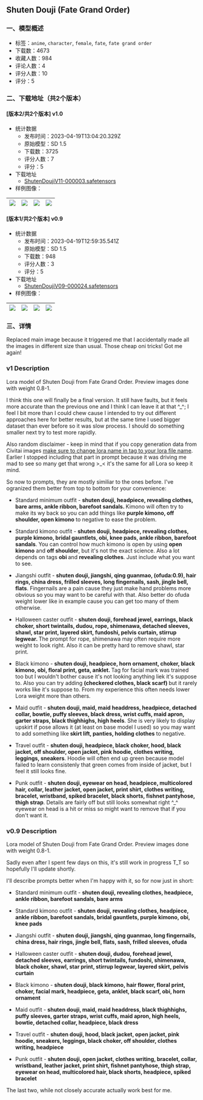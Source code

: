 ## Shuten Douji (Fate Grand Order)
### 一、模型概述

- 标签：`anime`, `character`, `female`, `fate`, `fate grand order`
- 下载数：4673
- 收藏人数：984
- 评论人数：4
- 评分人数：10
- 评分：5

### 二、下载地址（共2个版本）

#### [版本2/共2个版本] v1.0

- 统计数据
  - 发布时间：2023-04-19T13:04:20.329Z
  - 原始模型：SD 1.5
  - 下载数：3725
  - 评分人数：7
  - 评分：5
- 下载地址
  - [ShutenDoujiV11-000003.safetensors](https://civitai.com/api/download/models/49860)
- 样例图像：

| <img src="https://image.civitai.com/xG1nkqKTMzGDvpLrqFT7WA/ff963e4f-0287-45ba-019e-83567bff8800/width=450/538763.jpeg" /> | <img src="https://image.civitai.com/xG1nkqKTMzGDvpLrqFT7WA/d795c760-b4ad-47e3-4d50-b50c7865d300/width=450/536191.jpeg" /> | <img src="https://image.civitai.com/xG1nkqKTMzGDvpLrqFT7WA/b3662a74-9000-47ba-465c-1125849faf00/width=450/536192.jpeg" /> | <img src="https://image.civitai.com/xG1nkqKTMzGDvpLrqFT7WA/317400a8-0c2a-47e4-9130-bdaff5a7e600/width=450/536193.jpeg" /> |
| ---- | ---- | ---- | ---- |

#### [版本1/共2个版本] v0.9

- 统计数据
  - 发布时间：2023-04-19T12:59:35.541Z
  - 原始模型：SD 1.5
  - 下载数：948
  - 评分人数：3
  - 评分：5
- 下载地址
  - [ShutenDoujiV09-000024.safetensors](https://civitai.com/api/download/models/48336)
- 样例图像：

| <img src="https://image.civitai.com/xG1nkqKTMzGDvpLrqFT7WA/9b7ff6a9-2461-4d70-6b92-ee9d681fb700/width=450/519099.jpeg" /> | <img src="https://image.civitai.com/xG1nkqKTMzGDvpLrqFT7WA/3ec3d04c-c596-4dda-3c4c-4c591751b300/width=450/519088.jpeg" /> | <img src="https://image.civitai.com/xG1nkqKTMzGDvpLrqFT7WA/1dc84a90-c2e9-4eab-db49-4b696de8f400/width=450/519089.jpeg" /> | <img src="https://image.civitai.com/xG1nkqKTMzGDvpLrqFT7WA/b3cbc36b-6d08-4b8c-40b9-1faba653d500/width=450/519105.jpeg" /> |
| ---- | ---- | ---- | ---- |


### 三、详情
<p>Replaced main image because it triggered me that I accidentally made all the images in different size than usual. Those cheap oni tricks! Got me again!</p><h3>v1 Description</h3><p>Lora model of Shuten Douji from Fate Grand Order. Preview images done with weight 0.8-1.</p><p>I think this one will finally be a final version. It still have faults, but it feels more accurate than the previous one and I think I can leave it at that ^_^; I feel I bit more than I could chew cause I intended to try out different approaches here for better results, but at the same time I used bigger dataset than ever before so it was slow process. I should do something smaller next try to test more rapidly.</p><p>Also random disclaimer - keep in mind that if you copy generation data from Civitai images <u>make sure to change lora name in tag to your lora file name</u>. Earlier I stopped including that part in prompt because it was driving me mad to see so many get that wrong &gt;_&lt; it's the same for all Lora so keep it mind.</p><p>So now to prompts, they are mostly similiar to the ones before. I've ogranized them better from top to bottom for your convenience:</p><ul><li><p>Standard minimum outfit - <strong>shuten douji, headpiece, revealing clothes, bare arms, ankle ribbon, barefoot sandals. </strong>Kimono will often try to make its wy back so you can add things like <strong>purple kimono, off shoulder, open kimono</strong> to negative to ease the problem.</p></li><li><p>Standard kimono outfit - <strong>shuten douji, headpiece, revealing clothes, purple kimono, bridal gauntlets, obi, knee pads, ankle ribbon, barefoot sandals</strong>. You can control how much kimono is open by using <strong>open kimono</strong> and <strong>off shoulder</strong>, but it's not the exact science. Also a lot depends on tags <strong>obi </strong>and <strong>revealing clothes</strong>. Just include what you want to see.</p></li><li><p>Jiangshi outfit - <strong>shuten douji, jiangshi, qing guanmao, (ofuda:0.9), hair rings, china dress, frilled sleeves, long fingernails, sash, jingle bell, flats</strong>. Fingernails are a pain cause they just make hand problems more obvious so you may want to be careful with that. Also better do ofuda weight lower like in example cause you can get too many of them otherwise.</p></li><li><p>Halloween caster outfit - <strong>shuten douji, forehead jewel, earrings, black choker, short twintails, dudou, rope, shimenawa, detached sleeves, shawl, star print, layered skirt, fundoshi, pelvis curtain, stirrup legwear. </strong>The prompt for rope, shimenawa may often require more weight to look right. Also it can be pretty hard to remove shawl, star print.</p></li><li><p>Black kimono - <strong>shuten douji, headpiece, horn ornament, choker, black kimono, obi, floral print, geta, anklet. </strong>Tag for facial mark was trained too but I wouldn't bother cause it's not looking anything liek it's suppose to. Also you can try adding <strong>(checkered clothes, black scarf) </strong>but it rarely works like it's suppose to. From my experience this often needs lower Lora weight more than others.</p></li><li><p>Maid outfit - <strong>shuten douji, maid, maid headdress, headpiece, detached collar, bowtie, puffy sleeves, black dress, wrist cuffs, maid apron, garter straps, black thighhighs, high heels</strong>. She is very likely to display upskirt if pose allows it (at least on base model I used) so you may want to add something like<strong> skirt lift, panties, holding clothes</strong> to negative.</p></li><li><p>Travel outfit - <strong>shuten douji, headpiece, black choker, hood, black jacket, off shoulder, open jacket, pink hoodie, clothes writing, leggings, sneakers</strong>. Hoodie will often end up green because model failed to learn consistenly that green comes from inside of jacket, but I feel it still looks fine.</p></li><li><p>Punk outfit - <strong>shuten douji, eyewear on head, headpiece, multicolored hair, collar, leather jacket, open jacket, print shirt, clothes writing, bracelet, wristband, spiked bracelet, black shorts, fishnet pantyhose, thigh strap</strong>. Details are fairly off but still looks somewhat right ^_^ eyewear on head is a hit or miss so might want to remove that if you don't want it.</p></li></ul><p></p><h3>v0.9 Description</h3><p>Lora model of Shuten Douji from Fate Grand Order. Preview images done with weight 0.8-1.</p><p>Sadly even after I spent few days on this, it's still work in progress T_T so hopefully I'll update shortly.</p><p>I'll describe prompts better when I'm happy with it, so for now just in short:</p><ul><li><p>Standard minimum outfit - <strong>shuten douji, revealing clothes, headpiece, ankle ribbon, barefoot sandals, bare arms</strong></p></li><li><p>Standard kimono outfit - <strong>shuten douji, revealing clothes, headpiece, ankle ribbon, barefoot sandals, bridal gauntlets, purple kimono, obi, knee pads</strong></p></li><li><p>Jiangshi outfit - <strong>shuten douji, jiangshi, qing guanmao, long fingernails, china dress, hair rings, jingle bell, flats, sash, frilled sleeves, ofuda</strong></p></li><li><p>Halloween caster outfit - <strong>shuten douji, dudou, forehead jewel, detached sleeves, earrings, short twintails, fundoshi, shimenawa, black choker, shawl, star print, stirrup legwear, layered skirt, pelvis curtain</strong></p></li><li><p>Black kimono - <strong>shuten douji, black kimono, hair flower, floral print, choker, facial mark, headpiece, geta, anklet, black scarf, obi, horn ornament</strong></p></li><li><p>Maid outfit - <strong>shuten douji, maid, maid headdress, black thighhighs, puffy sleeves, garter straps, wrist cuffs, maid apron, high heels, bowtie, detached collar, headpiece, black dress</strong></p></li><li><p>Travel outfit - <strong>shuten douji, hood, black jacket, open jacket, pink hoodie, sneakers, leggings, black choker, off shoulder, clothes writing, headpiece</strong></p></li><li><p>Punk outfit - <strong>shuten douji, open jacket, clothes writing, bracelet, collar, wristband, leather jacket, print shirt, fishnet pantyhose, thigh strap, eyewear on head, multicolored hair, black shorts, headpiece, spiked bracelet</strong></p></li></ul><p>The last two, while not closely accurate actually work best for me.</p>